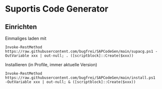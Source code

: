 # Suportis Code Generator

## Einrichten

Einmaliges laden mit

```
Invoke-RestMethod https://raw.githubusercontent.com/bugfrei/SAPCodeGen/main/supacg.ps1 -OutVariable xxx | out-null; . ([scriptblock]::Create($xxx))
````

Installieren (in Profile, immer aktuelle Version)


```
Invoke-RestMethod https://raw.githubusercontent.com/bugfrei/SAPCodeGen/main/install.ps1 -OutVariable xxx | out-null; & ([scriptblock]::Create($xxx))
```